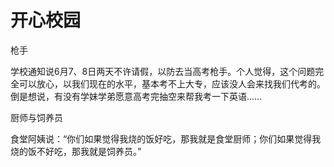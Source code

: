 # 开心校园

枪手 

学校通知说6月7、8日两天不许请假，以防去当高考枪手。个人觉得，这个问题完全可以放心，以我们现在的水平，基本考不上大专，应该没人会来找我们代考的。倒是想说，有没有学妹学弟愿意高考完抽空来帮我考一下英语…… 

厨师与饲养员 

食堂阿姨说：“你们如果觉得我烧的饭好吃，那我就是食堂厨师；你们如果觉得我烧的饭不好吃，那我就是饲养员。”